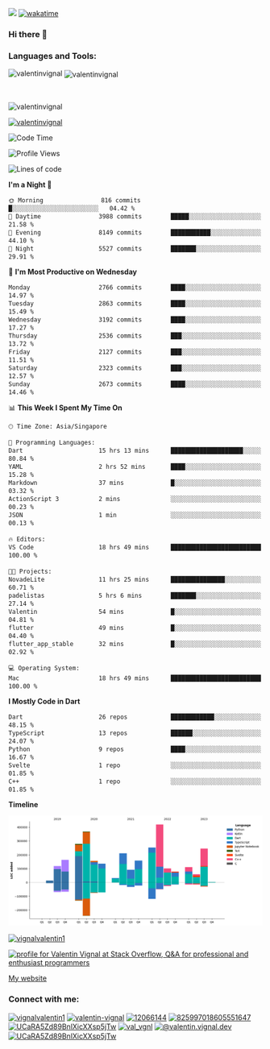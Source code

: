 
![](https://komarev.com/ghpvc/?username=valentinvignal&label=Profile%20views&color=0e75b6&style=flat)
[![wakatime](https://wakatime.com/badge/user/a700230c-ba51-4378-8fbc-fbcb542401ed.svg)](https://wakatime.com/@a700230c-ba51-4378-8fbc-fbcb542401ed)

### Hi there 👋

<h3 align="left">Languages and Tools:</h3>


<p><img align="left" src="https://github-readme-stats.vercel.app/api?username=ValentinVignal&count_private=true&show_icons=true&theme=dark" alt="valentinvignal" /></p>

<p>&nbsp;<img align="center" src="https://github-readme-stats.vercel.app/api/top-langs/?username=ValentinVignal&hide=jupyter%20notebook&layout=compact&theme=dark" alt="valentinvignal" /></p>

<br/>

<p><img align="center" src="https://github-readme-streak-stats.herokuapp.com/?user=valentinvignal&theme=dark" alt="valentinvignal" /></p>


<p align="left"> <a href="https://github.com/ryo-ma/github-profile-trophy"><img src="https://github-profile-trophy.vercel.app/?username=valentinvignal&theme=darkhub" alt="valentinvignal" /></a> </p>

<!--START_SECTION:waka-->
![Code Time](http://img.shields.io/badge/Code%20Time-2%2C043%20hrs%2013%20mins-blue)

![Profile Views](http://img.shields.io/badge/Profile%20Views-2-blue)

![Lines of code](https://img.shields.io/badge/From%20Hello%20World%20I%27ve%20Written-3.0%20million%20lines%20of%20code-blue)

**I'm a Night 🦉** 

```text
🌞 Morning                816 commits         █░░░░░░░░░░░░░░░░░░░░░░░░   04.42 % 
🌆 Daytime                3988 commits        █████░░░░░░░░░░░░░░░░░░░░   21.58 % 
🌃 Evening                8149 commits        ███████████░░░░░░░░░░░░░░   44.10 % 
🌙 Night                  5527 commits        ███████░░░░░░░░░░░░░░░░░░   29.91 % 
```
📅 **I'm Most Productive on Wednesday** 

```text
Monday                   2766 commits        ████░░░░░░░░░░░░░░░░░░░░░   14.97 % 
Tuesday                  2863 commits        ████░░░░░░░░░░░░░░░░░░░░░   15.49 % 
Wednesday                3192 commits        ████░░░░░░░░░░░░░░░░░░░░░   17.27 % 
Thursday                 2536 commits        ███░░░░░░░░░░░░░░░░░░░░░░   13.72 % 
Friday                   2127 commits        ███░░░░░░░░░░░░░░░░░░░░░░   11.51 % 
Saturday                 2323 commits        ███░░░░░░░░░░░░░░░░░░░░░░   12.57 % 
Sunday                   2673 commits        ████░░░░░░░░░░░░░░░░░░░░░   14.46 % 
```


📊 **This Week I Spent My Time On** 

```text
🕑︎ Time Zone: Asia/Singapore

💬 Programming Languages: 
Dart                     15 hrs 13 mins      ████████████████████░░░░░   80.84 % 
YAML                     2 hrs 52 mins       ████░░░░░░░░░░░░░░░░░░░░░   15.28 % 
Markdown                 37 mins             █░░░░░░░░░░░░░░░░░░░░░░░░   03.32 % 
ActionScript 3           2 mins              ░░░░░░░░░░░░░░░░░░░░░░░░░   00.23 % 
JSON                     1 min               ░░░░░░░░░░░░░░░░░░░░░░░░░   00.13 % 

🔥 Editors: 
VS Code                  18 hrs 49 mins      █████████████████████████   100.00 % 

🐱‍💻 Projects: 
NovadeLite               11 hrs 25 mins      ███████████████░░░░░░░░░░   60.71 % 
padelistas               5 hrs 6 mins        ███████░░░░░░░░░░░░░░░░░░   27.14 % 
Valentin                 54 mins             █░░░░░░░░░░░░░░░░░░░░░░░░   04.81 % 
flutter                  49 mins             █░░░░░░░░░░░░░░░░░░░░░░░░   04.40 % 
flutter_app_stable       32 mins             █░░░░░░░░░░░░░░░░░░░░░░░░   02.92 % 

💻 Operating System: 
Mac                      18 hrs 49 mins      █████████████████████████   100.00 % 
```

**I Mostly Code in Dart** 

```text
Dart                     26 repos            ████████████░░░░░░░░░░░░░   48.15 % 
TypeScript               13 repos            ██████░░░░░░░░░░░░░░░░░░░   24.07 % 
Python                   9 repos             ████░░░░░░░░░░░░░░░░░░░░░   16.67 % 
Svelte                   1 repo              ░░░░░░░░░░░░░░░░░░░░░░░░░   01.85 % 
C++                      1 repo              ░░░░░░░░░░░░░░░░░░░░░░░░░   01.85 % 
```



**Timeline**

![Lines of Code chart](https://raw.githubusercontent.com/ValentinVignal/ValentinVignal/main/assets/bar_graph.png)


<!--END_SECTION:waka-->

<p align="left"> <a href="https://twitter.com/vignalvalentin1" target="blank"><img src="https://img.shields.io/twitter/follow/vignalvalentin1?logo=twitter" alt="vignalvalentin1" /></a> </p>

<a href="https://stackoverflow.com/users/12066144/valentin-vignal"><img src="https://stackexchange.com/users/flair/16694563.png?theme=dark" width="208" height="58" alt="profile for Valentin Vignal at Stack Overflow, Q&amp;A for professional and enthusiast programmers" title="profile for Valentin Vignal at Stack Overflow, Q&amp;A for professional and enthusiast programmers"></a>

[My website](https://valentinvignal.github.io/portfolio/)

<h3 align="left">Connect with me:</h3>
<p align="left">
<a href="https://twitter.com/vignalvalentin1" target="blank"><img align="center" src="https://raw.githubusercontent.com/rahuldkjain/github-profile-readme-generator/master/src/images/icons/Social/twitter.svg" alt="vignalvalentin1" height="30" width="40" /></a>
<a href="https://linkedin.com/in/valentin-vignal" target="blank"><img align="center" src="https://raw.githubusercontent.com/rahuldkjain/github-profile-readme-generator/master/src/images/icons/Social/linked-in-alt.svg" alt="valentin-vignal" height="30" width="40" /></a>
<a href="https://stackoverflow.com/users/12066144" target="blank"><img align="center" src="https://raw.githubusercontent.com/rahuldkjain/github-profile-readme-generator/master/src/images/icons/Social/stack-overflow.svg" alt="12066144" height="30" width="40" /></a>
<a href="https://discordapp.com/users/825997018605551647" target="blank"><img align="center" src="https://raw.githubusercontent.com/rahuldkjain/github-profile-readme-generator/master/src/images/icons/Social/discord.svg" alt="825997018605551647" height="30" width="40" /></a>
<a href="https://www.reddit.com/user/ValentinVignal" target="blank"><img align="center" src="https://raw.githubusercontent.com/rahuldkjain/github-profile-readme-generator/master/src/images/icons/Social/reddit.svg" alt="UCaRA5Zd89BnlXicXXsp5jTw" height="30" width="40" /></a>
<a href="https://instagram.com/valentin_vignal" target="blank"><img align="center" src="https://raw.githubusercontent.com/rahuldkjain/github-profile-readme-generator/master/src/images/icons/Social/instagram.svg" alt="val_vgnl" height="30" width="40" /></a>
<a href="https://medium.com/@valentin.vignal.dev" target="blank"><img align="center" src="https://raw.githubusercontent.com/rahuldkjain/github-profile-readme-generator/master/src/images/icons/Social/medium.svg" alt="@valentin.vignal.dev" height="30" width="40" /></a>
<a href="https://www.youtube.com/channel/UCaRA5Zd89BnlXicXXsp5jTw" target="blank"><img align="center" src="https://raw.githubusercontent.com/rahuldkjain/github-profile-readme-generator/master/src/images/icons/Social/youtube.svg" alt="UCaRA5Zd89BnlXicXXsp5jTw" height="30" width="40" /></a>
</p>


